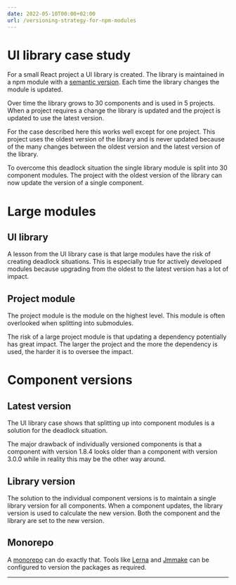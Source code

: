```yaml
---
date: 2022-05-10T00:00+02:00
url: /versioning-strategy-for-npm-modules
---
```

# UI library case study

For a small React project a UI library is created. The library is maintained in a npm module with a [semantic version](https://semver.org). Each time the library changes the module is updated.

Over time the library grows to 30 components and is used in 5 projects. When a project requires a change the library is updated and the project is updated to use the latest version.

For the case described here this works well except for one project. This project uses the oldest version of the library and is never updated because of the many changes between the oldest version and the latest version of the library.

To overcome this deadlock situation the single library module is split into 30 component modules. The project with the oldest version of the library can now update the version of a single component.

# Large modules

## UI library

A lesson from the UI library case is that large modules have the risk of creating deadlock situations. This is especially true for actively developed modules because upgrading from the oldest to the latest version has a lot of impact.

## Project module

The project module is the module on the highest level. This module is often overlooked when splitting into submodules.

The risk of a large project module is that updating a dependency potentially has great impact. The larger the project and the more the dependency is used, the harder it is to oversee the impact.

# Component versions

## Latest version

The UI library case shows that splitting up into component modules is a solution for the deadlock situation.

The major drawback of individually versioned components is that a component with version 1.8.4 looks older than a component with version 3.0.0 while in reality this may be the other way around.

## Library version

The solution to the individual component versions is to maintain a single library version for all components. When a component updates, the library version is used to calculate the new version. Both the component and the library are set to the new version.

## Monorepo

A [monorepo](https://en.wikipedia.org/wiki/Monorepo) can do exactly that. Tools like [Lerna](https://github.com/lerna) and [Jmmake](https://github.com/jaccomeijer/jmmake) can be configured to version the packages as required.

---